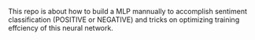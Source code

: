 This repo is about how to build a MLP mannually to accomplish sentiment classification (POSITIVE or NEGATIVE) and tricks on optimizing training effciency of this neural network.
